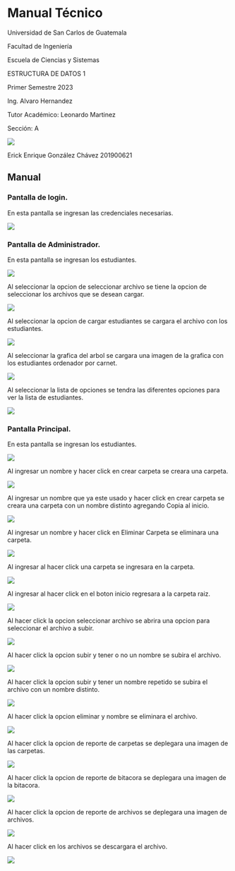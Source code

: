 # Manual Técnico 


Universidad de San Carlos de Guatemala 

Facultad de Ingeniería

Escuela de Ciencias y Sistemas

ESTRUCTURA DE DATOS 1

Primer Semestre 2023

Ing. Alvaro Hernandez

Tutor Académico: Leonardo Martinez

Sección: A 

![](LGUSF.png)

[1]: LGUSF.png

Erick Enrique González Chávez 201900621

## Manual
### Pantalla de login.

En esta pantalla se ingresan las credenciales necesarias.

![](im1.png)

### Pantalla de Administrador.

En esta pantalla se ingresan los estudiantes.

![](im2.png)

Al seleccionar la opcion de seleccionar archivo se tiene la opcion de seleccionar los archivos que se desean cargar.

![](im3.png)

Al seleccionar la opcion de cargar estudiantes se cargara el archivo con los estudiantes.

![](im4.png)

Al seleccionar la grafica del arbol se cargara una imagen de la grafica con los estudiantes ordenador por carnet.

![](im5.png)

Al seleccionar la lista de opciones se tendra las diferentes opciones para ver la lista de estudiantes.

![](im6.png)

### Pantalla Principal.

En esta pantalla se ingresan los estudiantes.

![](im7.png)

Al ingresar un nombre y hacer click en crear carpeta se creara una carpeta.

![](im8.png)

Al ingresar un nombre que ya este usado y hacer click en crear carpeta se creara una carpeta con un nombre distinto agregando Copia al inicio.

![](im9.png)

Al ingresar un nombre y hacer click en Eliminar Carpeta se eliminara una carpeta.

![](im10.png)

Al ingresar al hacer click una carpeta se ingresara en la carpeta.

![](im11.png)

Al ingresar al hacer click en el boton inicio regresara a la carpeta raiz.

![](im12.png)

Al hacer click la opcion seleccionar archivo se abrira una opcion para seleccionar el archivo a subir.

![](im13.png)

Al hacer click la opcion subir y tener o no un nombre se subira el archivo.

![](im14.png)

Al hacer click la opcion subir y tener un nombre repetido se subira el archivo con un nombre distinto.

![](im16.png)

Al hacer click la opcion eliminar y nombre se eliminara el archivo.

![](im17.png)

Al hacer click la opcion de reporte de carpetas se deplegara una imagen de las carpetas.

![](im18.png)

Al hacer click la opcion de reporte de bitacora se deplegara una imagen de la bitacora.

![](im19.png)

Al hacer click la opcion de reporte de archivos se deplegara una imagen de archivos.

![](im20.png)

Al hacer click en los archivos se descargara el archivo.

![](im21.png)